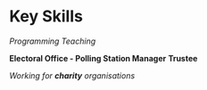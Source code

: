 # Key Skills

*Programming*
_Teaching_

**Electoral Office - Polling Station Manager**
__Trustee__

_Working for **charity** organisations_
